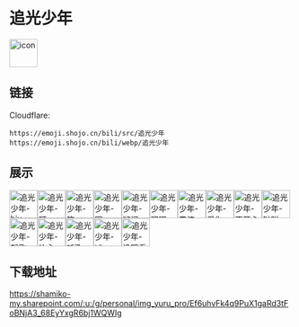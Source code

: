 # 追光少年
<img src="https://emoji.shojo.cn/bili/src/追光少年/icon.png" width="50" height="50" alt="icon">

## 链接
Cloudflare:
```
https://emoji.shojo.cn/bili/src/追光少年
https://emoji.shojo.cn/bili/webp/追光少年
```
## 展示
<img src="https://emoji.shojo.cn/bili/src/追光少年/追光少年-biu.png" width="50" height="50" alt="追光少年-biu"><img src="https://emoji.shojo.cn/bili/src/追光少年/追光少年-盯.png" width="50" height="50" alt="追光少年-盯"><img src="https://emoji.shojo.cn/bili/src/追光少年/追光少年-笑.png" width="50" height="50" alt="追光少年-笑"><img src="https://emoji.shojo.cn/bili/src/追光少年/追光少年-困.png" width="50" height="50" alt="追光少年-困"><img src="https://emoji.shojo.cn/bili/src/追光少年/追光少年-疑问.png" width="50" height="50" alt="追光少年-疑问"><img src="https://emoji.shojo.cn/bili/src/追光少年/追光少年-嘿嘿.png" width="50" height="50" alt="追光少年-嘿嘿"><img src="https://emoji.shojo.cn/bili/src/追光少年/追光少年-震惊.png" width="50" height="50" alt="追光少年-震惊"><img src="https://emoji.shojo.cn/bili/src/追光少年/追光少年-爱你.png" width="50" height="50" alt="追光少年-爱你"><img src="https://emoji.shojo.cn/bili/src/追光少年/追光少年-不开心.png" width="50" height="50" alt="追光少年-不开心"><img src="https://emoji.shojo.cn/bili/src/追光少年/追光少年-哒咩.png" width="50" height="50" alt="追光少年-哒咩"><img src="https://emoji.shojo.cn/bili/src/追光少年/追光少年-起飞.png" width="50" height="50" alt="追光少年-起飞"><img src="https://emoji.shojo.cn/bili/src/追光少年/追光少年-比心.png" width="50" height="50" alt="追光少年-比心"><img src="https://emoji.shojo.cn/bili/src/追光少年/追光少年-听歌.png" width="50" height="50" alt="追光少年-听歌"><img src="https://emoji.shojo.cn/bili/src/追光少年/追光少年-凶.png" width="50" height="50" alt="追光少年-凶"><img src="https://emoji.shojo.cn/bili/src/追光少年/追光少年-没眼看.png" width="50" height="50" alt="追光少年-没眼看">

## 下载地址

https://shamiko-my.sharepoint.com/:u:/g/personal/img_yuru_pro/Ef6uhvFk4q9PuX1gaRd3tFoBNjA3_68EyYxgR6bj1WQWIg